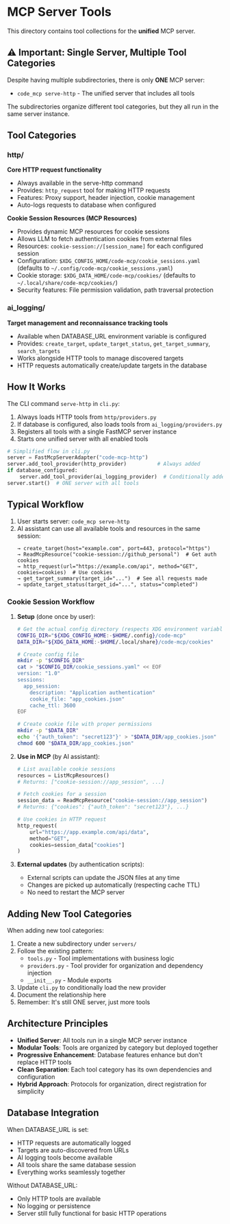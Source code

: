# MCP Server Tools

This directory contains tool collections for the **unified** MCP server.

## ⚠️ Important: Single Server, Multiple Tool Categories

Despite having multiple subdirectories, there is only **ONE** MCP server:
- `code_mcp serve-http` - The unified server that includes all tools

The subdirectories organize different tool categories, but they all run in the same server instance.

## Tool Categories

### http/
**Core HTTP request functionality**
- Always available in the serve-http command
- Provides: `http_request` tool for making HTTP requests
- Features: Proxy support, header injection, cookie management
- Auto-logs requests to database when configured

**Cookie Session Resources (MCP Resources)**
- Provides dynamic MCP resources for cookie sessions
- Allows LLM to fetch authentication cookies from external files
- Resources: `cookie-session://[session_name]` for each configured session
- Configuration: `$XDG_CONFIG_HOME/code-mcp/cookie_sessions.yaml` (defaults to `~/.config/code-mcp/cookie_sessions.yaml`)
- Cookie storage: `$XDG_DATA_HOME/code-mcp/cookies/` (defaults to `~/.local/share/code-mcp/cookies/`)
- Security features: File permission validation, path traversal protection

### ai_logging/
**Target management and reconnaissance tracking tools**
- Available when DATABASE_URL environment variable is configured
- Provides: `create_target`, `update_target_status`, `get_target_summary`, `search_targets`
- Works alongside HTTP tools to manage discovered targets
- HTTP requests automatically create/update targets in the database

## How It Works

The CLI command `serve-http` in `cli.py`:
1. Always loads HTTP tools from `http/providers.py`
2. If database is configured, also loads tools from `ai_logging/providers.py`
3. Registers all tools with a single FastMCP server instance
4. Starts one unified server with all enabled tools

```python
# Simplified flow in cli.py
server = FastMcpServerAdapter("code-mcp-http")
server.add_tool_provider(http_provider)          # Always added
if database_configured:
    server.add_tool_provider(ai_logging_provider)  # Conditionally added
server.start()  # ONE server with all tools
```

## Typical Workflow

1. User starts server: `code_mcp serve-http`
2. AI assistant can use all available tools and resources in the same session:
   ```
   → create_target(host="example.com", port=443, protocol="https")
   → ReadMcpResource("cookie-session://github_personal")  # Get auth cookies
   → http_request(url="https://example.com/api", method="GET", cookies=cookies)  # Use cookies
   → get_target_summary(target_id="...")  # See all requests made
   → update_target_status(target_id="...", status="completed")
   ```

### Cookie Session Workflow

1. **Setup** (done once by user):
   ```bash
   # Get the actual config directory (respects XDG environment variables)
   CONFIG_DIR="${XDG_CONFIG_HOME:-$HOME/.config}/code-mcp"
   DATA_DIR="${XDG_DATA_HOME:-$HOME/.local/share}/code-mcp/cookies"

   # Create config file
   mkdir -p "$CONFIG_DIR"
   cat > "$CONFIG_DIR/cookie_sessions.yaml" << EOF
   version: "1.0"
   sessions:
     app_session:
       description: "Application authentication"
       cookie_file: "app_cookies.json"
       cache_ttl: 3600
   EOF

   # Create cookie file with proper permissions
   mkdir -p "$DATA_DIR"
   echo '{"auth_token": "secret123"}' > "$DATA_DIR/app_cookies.json"
   chmod 600 "$DATA_DIR/app_cookies.json"
   ```

2. **Use in MCP** (by AI assistant):
   ```python
   # List available cookie sessions
   resources = ListMcpResources()
   # Returns: ["cookie-session://app_session", ...]

   # Fetch cookies for a session
   session_data = ReadMcpResource("cookie-session://app_session")
   # Returns: {"cookies": {"auth_token": "secret123"}, ...}

   # Use cookies in HTTP request
   http_request(
       url="https://app.example.com/api/data",
       method="GET",
       cookies=session_data["cookies"]
   )
   ```

3. **External updates** (by authentication scripts):
   - External scripts can update the JSON files at any time
   - Changes are picked up automatically (respecting cache TTL)
   - No need to restart the MCP server

## Adding New Tool Categories

When adding new tool categories:
1. Create a new subdirectory under `servers/`
2. Follow the existing pattern:
   - `tools.py` - Tool implementations with business logic
   - `providers.py` - Tool provider for organization and dependency injection
   - `__init__.py` - Module exports
3. Update `cli.py` to conditionally load the new provider
4. Document the relationship here
5. Remember: It's still ONE server, just more tools

## Architecture Principles

- **Unified Server**: All tools run in a single MCP server instance
- **Modular Tools**: Tools are organized by category but deployed together
- **Progressive Enhancement**: Database features enhance but don't replace HTTP tools
- **Clean Separation**: Each tool category has its own dependencies and configuration
- **Hybrid Approach**: Protocols for organization, direct registration for simplicity

## Database Integration

When DATABASE_URL is set:
- HTTP requests are automatically logged
- Targets are auto-discovered from URLs
- AI logging tools become available
- All tools share the same database session
- Everything works seamlessly together

Without DATABASE_URL:
- Only HTTP tools are available
- No logging or persistence
- Server still fully functional for basic HTTP operations
